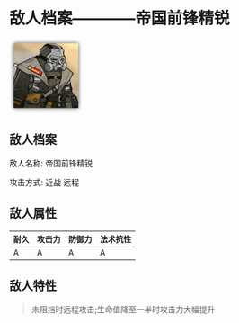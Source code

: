 # 敌人档案————帝国前锋精锐

![帝国前锋精锐](./eneIcons/帝国前锋精锐.png)

## 敌人档案

敌人名称: 帝国前锋精锐

攻击方式: 近战 远程

## 敌人属性

| 耐久      | 攻击力  | 防御力 | 法术抗性 |
|---------|------|-----|------|
| A | A | A | A |

## 敌人特性
> 未阻挡时远程攻击;生命值降至一半时攻击力大幅提升
